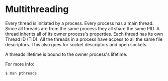 # Multithreading

Every thread is initiated by a process. Every process has a main thread. Since all threads are from the same process they all share the same PID. A thread inherits all of its owner process's properties. Each thread has its own Thread ID (TID). All the threads in a process have access to all the same file descriptors. This also goes for socket descriptors and open sockets.

A threads lifetime is bound to the owner process's lifetime.

For more info:

    $ man pthreads 

